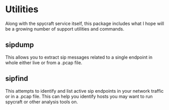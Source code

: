 # Utilities

Along with the spycraft service itself, this package includes what I hope will
be a growing number of support utilities and commands.

## sipdump

This allows you to extract sip messages related to a single endpoint in whole
either live or from a .pcap file.

## sipfind

This attempts to identify and list active sip endpoints in your network
traffic or in a .pcap file. This can help you identify hosts you may want to
run spycraft or other analysis tools on.


